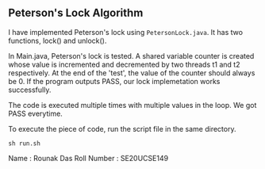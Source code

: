 ## Peterson's Lock Algorithm

I have implemented Peterson's lock using `PetersonLock.java`. It has two functions, lock() and unlock().

In Main.java, Peterson's lock is tested. A shared variable counter is created whose value is incremented and decremented by two threads t1 and t2 respectively. At the end of the 'test', the value of the counter should always be 0. If the program outputs PASS, our lock implemetation works successfully.

The code is executed multiple times with multiple values in the loop. We got PASS everytime.

To execute the piece of code, run the script file in the same directory.


`sh run.sh`

Name : Rounak Das
Roll Number : SE20UCSE149
